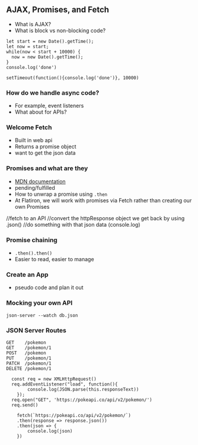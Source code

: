 ## AJAX, Promises, and Fetch
- What is AJAX?
- What is block vs non-blocking code?
```
let start = new Date().getTime();
let now = start;
while(now < start + 10000) {
  now = new Date().getTime();
}
console.log('done')
```
```
setTimeout(function(){console.log('done')}, 10000)
```

### How do we handle async code?
- For example, event listeners
- What about for APIs?

### Welcome Fetch
- Built in web api
- Returns a promise object
- want to get the json data

### Promises and what are they
- [MDN documentation](https://developer.mozilla.org/en-US/docs/Web/JavaScript/Reference/Global_Objects/Promise)
- pending/fulfilled
- How to unwrap a promise using `.then`
- At Flatiron, we will work with promises via Fetch rather than creating our own Promises

//fetch to an API
//convert the httpResponse object we get back by using .json()
//do something with that json data (console.log)

### Promise chaining
- `.then().then()`
- Easier to read, easier to manage

### Create an App
- pseudo code and plan it out

### Mocking your own API
```
json-server --watch db.json
```

### JSON Server Routes
```
GET    /pokemon
GET    /pokemon/1
POST   /pokemon
PUT    /pokemon/1
PATCH  /pokemon/1
DELETE /pokemon/1
```

















```XHR (web API)
  const req = new XMLHttpRequest()
  req.addEventListener("load", function(){
		console.log(JSON.parse(this.responseText))
	});
  req.open("GET", 'https://pokeapi.co/api/v2/pokemon/')
  req.send()
```
```FETCH (web API)
	fetch(`https://pokeapi.co/api/v2/pokemon/`)
	.then(response => response.json())
	.then(json => {
		console.log(json)
	})
```
